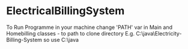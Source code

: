 # ElectricalBillingSystem



To Run Programme in your machine change 'PATH' var in Main and Homebilling classes   - to path to clone directory 
E.g. C:\\java\\Electricity-Billing-System so use C:\\java
